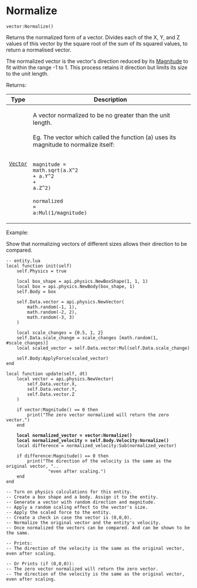 # Normalize

`vector:Normalize()`

Returns the normalized form of a vector. Divides each of the X, Y, and Z values of this vector by the square root of the sum of its squared values, to return a normalised vector.

The normalized vector is the vector's direction reduced by its [Magnitude](magnitude.md) to fit within the range -1 to 1. This process retains it direction but limits its size to the unit length.



Returns:

| Type            | Description                                                                                                                                                                                                                                                                                                                                                 |
| --------------- | ----------------------------------------------------------------------------------------------------------------------------------------------------------------------------------------------------------------------------------------------------------------------------------------------------------------------------------------------------------- |
| [`Vector`](../) | <p>A vector normalized to be no greater than the unit length.<br><br>Eg. The vector which called the function (a) uses its magnitude to normalize itself:</p><p><br><code>magnitude =</code> <br><code>math.sqrt(a.X^2 ​</code> <br><code>+ a.Y^2 ​</code><br><code>+ a.Z^2)</code><br><br><code>normalized =</code><br><code>a:Mul(1/magnitude)</code></p> |



Example:

Show that normalizing vectors of different sizes allows their direction to be compared.

<pre class="language-lua"><code class="lang-lua">-- entity.lua
local function init(self)
    self.Physics = true

    local box_shape = api.physics.NewBoxShape(1, 1, 1) 
    local box = api.physics.NewBody(box_shape, 1)   
    self.Body = box
    
    self.Data.vector = api.physics.NewVector(
        math.random(-1, 1),
        math.random(-2, 2),
        math.random(-3, 3)
	) 

    local scale_changes = {0.5, 1, 2}
    self.Data.scale_change = scale_changes [math.random(1, #scale_changes)]
    local scaled_vector = self.Data.vector:Mul(self.Data.scale_change)
    
    self.Body:ApplyForce(scaled_vector)
end

local function update(self, dt)	
    local vector = api.physics.NewVector(
        self.Data.vector.X,
        self.Data.vector.Y,
        self.Data.vector.Z
    )
    
    if vector:Magnitude() == 0 then
        print("The zero vector normalized will return the zero vector.")
    end
    
<strong>    local normalized_vector = vector:Normalize()
</strong><strong>    local normalized_velocity = self.Body.Velocity:Normalize()
</strong>    local difference = normalized_velocity:Sub(normalized_vector)
    
    if difference:Magnitude() == 0 then
        print("The direction of the velocity is the same as the original vector, "..
                "even after scaling.")
    end
end

-- Turn on physics calculations for this entity.
-- Create a box shape and a body. Assign it to the entity.
-- Generate a vector with random direction and magnitude.
-- Apply a random scaling effect to the vector's size.
-- Apply the scaled force to the entity.
-- Create a check in case the vector is (0,0,0).
-- Normalize the original vector and the entity's velocity.
-- Once normalized the vectors can be compared. And can be shown to be the same.

-- Prints:
-- The direction of the velocity is the same as the original vector, even after scaling.

-- Or Prints (if (0,0,0)):
-- The zero vector normalized will return the zero vector.
-- The direction of the velocity is the same as the original vector, even after scaling.
</code></pre>
